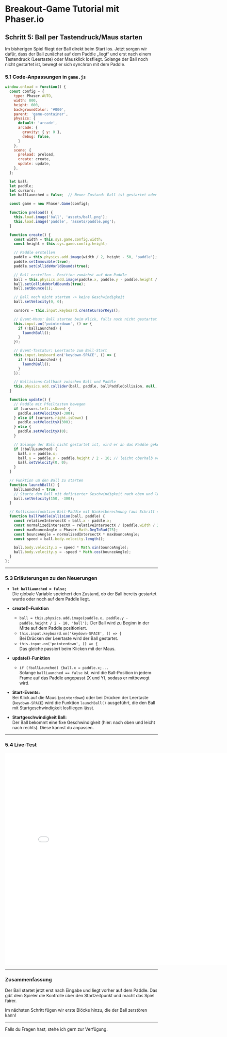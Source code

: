 # Breakout-Game Tutorial mit Phaser.io

## Schritt 5: Ball per Tastendruck/Maus starten

Im bisherigen Spiel fliegt der Ball direkt beim Start los. Jetzt sorgen wir dafür, dass der Ball zunächst auf dem Paddle „liegt“ und erst nach einem Tastendruck (Leertaste) oder Mausklick losfliegt. Solange der Ball noch nicht gestartet ist, bewegt er sich synchron mit dem Paddle.

### 5.1 Code-Anpassungen in `game.js`

```js
window.onload = function() {
  const config = {
    type: Phaser.AUTO,
    width: 800,
    height: 600,
    backgroundColor: '#000',
    parent: 'game-container',
    physics: {
      default: 'arcade',
      arcade: {
        gravity: { y: 0 },
        debug: false,
      }
    },
    scene: {
      preload: preload,
      create: create,
      update: update,
    },
  };

  let ball;
  let paddle;
  let cursors;
  let ballLaunched = false;  // Neuer Zustand: Ball ist gestartet oder nicht

  const game = new Phaser.Game(config);

  function preload() {
    this.load.image('ball', 'assets/ball.png');
    this.load.image('paddle', 'assets/paddle.png');
  }

  function create() {
    const width = this.sys.game.config.width;
    const height = this.sys.game.config.height;

    // Paddle erstellen
    paddle = this.physics.add.image(width / 2, height - 50, 'paddle');
    paddle.setImmovable(true);
    paddle.setCollideWorldBounds(true);

    // Ball erstellen - Position zunächst auf dem Paddle
    ball = this.physics.add.image(paddle.x, paddle.y - paddle.height / 2 - 10, 'ball');
    ball.setCollideWorldBounds(true);
    ball.setBounce(1);

    // Ball noch nicht starten -> keine Geschwindigkeit
    ball.setVelocity(0, 0);

    cursors = this.input.keyboard.createCursorKeys();

    // Event-Maus: Ball starten beim Klick, falls noch nicht gestartet
    this.input.on('pointerdown', () => {
      if (!ballLaunched) {
        launchBall();
      }
    });

    // Event-Tastatur: Leertaste zum Ball-Start
    this.input.keyboard.on('keydown-SPACE', () => {
      if (!ballLaunched) {
        launchBall();
      }
    });

    // Kollisions-Callback zwischen Ball und Paddle
    this.physics.add.collider(ball, paddle, ballPaddleCollision, null, this);
  }

  function update() {
    // Paddle mit Pfeiltasten bewegen
    if (cursors.left.isDown) {
      paddle.setVelocityX(-300);
    } else if (cursors.right.isDown) {
      paddle.setVelocityX(300);
    } else {
      paddle.setVelocityX(0);
    }

    // Solange der Ball nicht gestartet ist, wird er an das Paddle gekoppelt
    if (!ballLaunched) {
      ball.x = paddle.x;
      ball.y = paddle.y - paddle.height / 2 - 10; // leicht oberhalb vom Paddle positionieren
      ball.setVelocity(0, 0);
    }
  }

  // Funktion um den Ball zu starten
  function launchBall() {
    ballLaunched = true;    
    // Starte den Ball mit definierter Geschwindigkeit nach oben und leicht seitlich
    ball.setVelocity(150, -300);
  }

  // Kollisionsfunktion Ball-Paddle mit Winkelberechnung (aus Schritt 4)
  function ballPaddleCollision(ball, paddle) {
    const relativeIntersectX = ball.x - paddle.x;
    const normalizedIntersectX = relativeIntersectX / (paddle.width / 2);
    const maxBounceAngle = Phaser.Math.DegToRad(75);
    const bounceAngle = normalizedIntersectX * maxBounceAngle;
    const speed = ball.body.velocity.length();

    ball.body.velocity.x = speed * Math.sin(bounceAngle);
    ball.body.velocity.y = -speed * Math.cos(bounceAngle);
  }
};
```

---

### 5.3 Erläuterungen zu den Neuerungen

- **`let ballLaunched = false;`**  
  Die globale Variable speichert den Zustand, ob der Ball bereits gestartet wurde oder noch auf dem Paddle liegt.

- **create()-Funktion** 
  - `ball = this.physics.add.image(paddle.x, paddle.y - paddle.height / 2 - 10, 'ball');`
  Der Ball wird zu Beginn in der Mitte auf dem Paddle positioniert.
  - `this.input.keyboard.on('keydown-SPACE', () => {`  
  Bei Drücken der Leertaste wird der Ball gestartet.
  - `this.input.on('pointerdown', () => {`  
  Das gleiche passiert beim Klicken mit der Maus.
     
   
- **update()-Funktion**
  - `if (!ballLaunched) {ball.x = paddle.x;...`      
  Solange `ballLaunched == false` ist, wird die Ball-Position in jedem Frame auf das Paddle angepasst (X und Y), sodass er mitbewegt wird.

- **Start-Events:**  
  Bei Klick auf die Maus (`pointerdown`) oder bei Drücken der Leertaste (`keydown-SPACE`) wird die Funktion `launchBall()` ausgeführt, die den Ball mit Startgeschwindigkeit losfliegen lässt.

- **Startgeschwindigkeit Ball:**  
  Der Ball bekommt eine fixe Geschwindigkeit (hier: nach oben und leicht nach rechts). Diese kannst du anpassen.

---

### 5.4 Live-Test

<iframe 
  src="04ClicktoStart/index.html" 
  width="820" 
  height="700" 
  frameborder="0" 
  sandbox="allow-scripts allow-same-origin">
</iframe>

---

### Zusammenfassung

Der Ball startet jetzt erst nach Eingabe und liegt vorher auf dem Paddle. Das gibt dem Spieler die Kontrolle über den Startzeitpunkt und macht das Spiel fairer.

Im nächsten Schritt fügen wir erste Blöcke hinzu, die der Ball zerstören kann!

---

Falls du Fragen hast, stehe ich gern zur Verfügung.